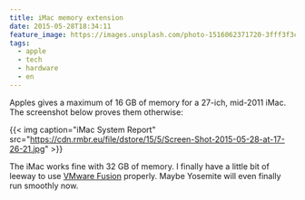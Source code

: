 ```yaml
---
title: iMac memory extension
date: 2015-05-28T18:34:11
feature_image: https://images.unsplash.com/photo-1516062371720-3fff3f3c00af?ixlib=rb-0.3.5&q=80&fm=jpg&crop=entropy&cs=tinysrgb&w=1080&fit=max&ixid=eyJhcHBfaWQiOjExNzczfQ&s=0eacbaf815c0c8b987dd5ee181040b27
tags:
  - apple
  - tech
  - hardware
  - en
---
```

Apples gives a maximum of 16 GB of memory for a 27-ich, mid-2011 iMac. The screenshot below proves them otherwise:

{{< img caption="iMac System Report" src="https://cdn.rmbr.eu/file/dstore/15/5/Screen-Shot-2015-05-28-at-17-26-21.jpg" >}}

The iMac works fine with 32 GB of memory. I finally have a little bit of leeway to use [VMware Fusion](http://www.vmware.com/products/fusion-pro) properly. Maybe Yosemite will even finally run smoothly now.
